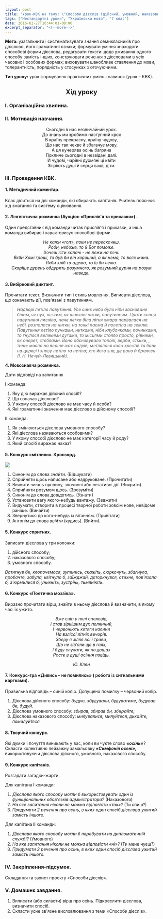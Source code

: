```yaml
---
layout: post
title: "Урок-КВК на тему: \"Способи дієслів (дійсний, умовний, наказовий)\" (7 клас)"
tags: ["Нестандартні уроки", "Українська мова", "7 клас"]
date: 2016-02-27T16:44:01-08:00
excerpt_separator: "<!--more-->"
---
```


**Мета:** узагальнити і систематизувати знання семикласників про
дієслово, його граматичні ознаки; формувати уміння знаходити способові
форми дієслова, редагувати тексти щодо уживання одного способу замість
інших, конструювати речення з дієсловами в усіх часових і особових
формах; виховувати шанобливе ставлення до мови, толерантність,
порядність у стосунках з оточуючими.

<!--more-->

**Тип уроку:** урок формування практичних умінь і навичок (урок – КВК).

## **<center>Хід уроку</center>**

### **І. Організаційна хвилина.**

### **ІІ. Мотивація навчання.**

<center>Сьогодні в нас незвичайний урок.</center>
<center>До знань ми зробимо наступний крок</center>
<center>В країну прекрасну, країну чудову,</center>
<center>Що нас так чекає й збагачує мову.</center>
<center>А ця кучерява осінь багряна</center>
<center>Покличе сьогодні в незвідані далі.</center>
<center>Й чудові, чарівні духмяні ці квіти</center>
<center>Зігріють душі й серця ваші, діти.</center>

### **ІІІ. Проведення КВК.**

#### **1. Методичний коментар.**

Клас ділиться на дві команди, які обирають капітанів. Учитель пояснює
хід змагання та систему оцінювання.

#### **2. Лінгвістична розминка (Аукціон «Прислів'я та приказки»).**

Один представник від команди читає прислів'я і приказки, а інша команда
вибирає і характеризує способові форми.

*<center>Не кажи «гоп», поки не перескочиш.</center>*
*<center>Роби, небоже, то й Бог поможе.</center>*
*<center>Хочеш їсти калачі - не лежи на печі.</center>*
*<center>Якби Хомі гроші, то був би він хороший, а як нема, то всяк мина.</center>*
*<center>Якби хліб та одежа, то їв би лежа.</center>*
*<center>Скоріше дурень обдурить розумного, як розумний дурня на розум наведе.</center>*

#### **3. Вибірковий диктант.**

Прочитати текст. Визначити тип і стиль мовлення. Виписати дієслова, що
означають дії, пов'язані з павутинням.

> *Надворі летіло павутиння. Усе синє небо було ніби засноване білим, як
> пух, легким, як шовкові нитки, павутинням. Проти сонця павутиння
> лисніло, наче легка біла літня хмара порвалася на небі, розпалася на
> нитки, на тонкі пасма й полетіла на землю. Павутиння летіло пучками,
> нитками, ніби клубочками, починками, то гнулося великими дугами, то
> місцями стояло просто, рівними, як очерет, стеблами. Воно обсновувало
> тополі, верби, стіжки, , тини; маяло на вершечках садків, метлялося коло
> хрестів та бань на церкві і знову летіло та летіло; хто його зна, де
> воно й бралося (І. Н. Нечуй-Левицький).*

**4. Мовознавча розминка.**

Дати відповіді на запитання.

І команда:

1. Яку дію виражає дійсний спосіб?
2. Що означає дієслово?
3. У якому способі дієслово не має часу й особи?
4. Які граматичні значення має дієслово в дійсному способі?

ІІ команда:

1. Як змінюються дієслова умовного способу?
2. Які дієслова називаються особовими?
3. У якому способі дієслово не має категорії часу й роду?
4. Який спосіб виражає наказ?

#### **5. Конкурс кмітливих. Кросворд.**

![](../../../postImages/2016-02-27.png)        

1. Синонім до слова *знайти*. (Відшукати)
2. Сприйняти щось написане або надруковане. (Прочитати)
3. Виявити чиюсь провину, злочинні або негативні дії. (Викрити).
4. Сприйняти розумом щось. (Зрозуміти)
5. Синонім до слова *довідатись.* (Узнати)
6. Установити вагу якого-небудь вантажу. (Зважити)
7. Видумати, створити в процесі творчої роботи зовсім нове, невідоме
раніше. (Винайти)
8. Звернутися до кого-небудь із вітанням. (Привітати)
9. Антонім до слова *ввійти* (кудись). (Вийти).

#### **5. Конкурс спритних.**

Записати дієслова у три колонки:

1. дійсного способу;
2. наказового способу;
3. умовного способу.

*Встигнув би, клопочемося, зупинись, скажіть, сюркочуть, збагнула,
пробачте, забула, квітнуло б, заїжджай, доторкнувся, стихне, пов'язала
б, з'юрмилися б, уникніть, зустрінь, тьмяніють.*

#### **6. Конкурс «Поетична мозаїка».**

Виразно прочитати вірш, знайти в ньому дієслова й визначити, в якому
часі їх ужито.

*<center>Вже сніп у полі споловів,</center>*
*<center>І став зіркішим дух полинний,</center>*
*<center>І червоніють кетяги калини</center>*
*<center>На взліссі літніх вечорів.</center>*
*<center>Зберу я зілля всі і трави,</center>*
*<center>Що не зів'яли ще в гаях,</center>*
*<center>І буду слухати, як по дощах</center>*
*<center>Росте в душі осіння повідь.</center>*

*<center>Ю. Клен</center>*

#### **7. Конкурс-гра «Дивись – не помились» ( робота із сигнальними картками).**

Правильна відповідь – синій колір. Допущено помилку – червоний колір.

1. Дієслова дійсного способу: *будую, збудували, будуватиме, будував би,
будуй.*
2. Дієслова умовного способу: *збирав, збирав би, збирайте;*
3. Дієслова наказового способу: *милувалися, милуйтеся, дихайте,
помилуйтеся.*

#### **8. Творчий конкурс.**

Які думки і почуття виникають у вас, коли ви чуєте слово ***«осінь»***?
Скласти колективно пейзажну замальовку ***«Симфонія осені»,***
використовуючи дієслова дійсного, умовного, наказового способу.

#### **9. Конкурс капітанів.**

Розгадати загадки-жарти.

Для капітана І команди:

1. *Дієслова якого способу могли б використовувати один із
функціональних обов'язків адміністратора?* (Наказового)
2. *На яке запитання ніколи не можна відповісти «так»?* (Ти спиш?)
3. *Придумати 2 речення про осінь, в яких один спосіб дієслова ужитий
замість іншого.*

Для капітана ІІ команди:

1. *Дієслова якого способу могли б перебувати на дипломатичній службі?*
(Умовного)
2. *На яке запитання ніколи не можна відповісти «ні»?* (Ти мене чуєш?)
3. *Придумати 2 речення про осінь, в яких один спосіб дієслова ужитий
замість іншого.*

### **ІV. Закріплення-підсумок.**

Складання та захист проекту «Способи дієслів».

### **V. Домашнє завдання.**

1. Виписати (або скласти) вірш про осінь. Підкреслити дієслова,
визначити спосіб.
2. Скласти усне зв'язне висловлювання з теми «Способи дієслів».
